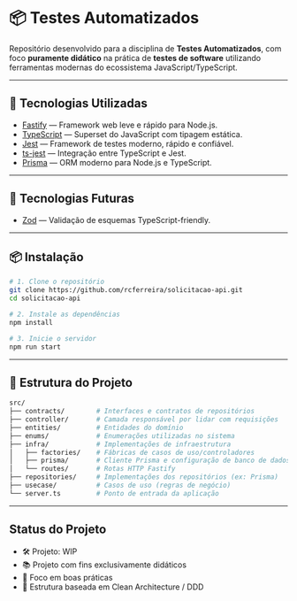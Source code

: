 # 📦 Testes Automatizados

Repositório desenvolvido para a disciplina de **Testes Automatizados**, com foco **puramente didático** na prática de **testes de software** utilizando ferramentas modernas do ecossistema JavaScript/TypeScript.

---

## 🚀 Tecnologias Utilizadas

- [Fastify](https://www.fastify.io/) — Framework web leve e rápido para Node.js.
- [TypeScript](https://www.typescriptlang.org/) — Superset do JavaScript com tipagem estática.
- [Jest](https://jestjs.io/) — Framework de testes moderno, rápido e confiável.
- [ts-jest](https://kulshekhar.github.io/ts-jest/) — Integração entre TypeScript e Jest.
- [Prisma](https://www.prisma.io/) — ORM moderno para Node.js e TypeScript.

---

## 🚀 Tecnologias Futuras

- [Zod](https://zod.dev/) — Validação de esquemas TypeScript-friendly.

---

## 📦 Instalação

```bash
# 1. Clone o repositório
git clone https://github.com/rcferreira/solicitacao-api.git
cd solicitacao-api

# 2. Instale as dependências
npm install

# 3. Inicie o servidor
npm run start
```

---

## 📁 Estrutura do Projeto

```bash
src/
├── contracts/        # Interfaces e contratos de repositórios
├── controller/       # Camada responsável por lidar com requisições
├── entities/         # Entidades do domínio
├── enums/            # Enumerações utilizadas no sistema
├── infra/            # Implementações de infraestrutura
│   ├── factories/    # Fábricas de casos de uso/controladores
│   ├── prisma/       # Cliente Prisma e configuração de banco de dados
│   └── routes/       # Rotas HTTP Fastify
├── repositories/     # Implementações dos repositórios (ex: Prisma)
├── usecase/          # Casos de uso (regras de negócio)
└── server.ts         # Ponto de entrada da aplicação
```

---

## Status do Projeto

- 🛠️ Projeto: WIP
- 📚 Projeto com fins exclusivamente didáticos
- 🧪 Foco em boas práticas
- 🧱 Estrutura baseada em Clean Architecture / DDD
